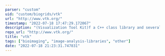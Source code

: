 ```yaml
---
parser: "custom"
uid: "custom/biogrids/vtk"
url: "http://www.vtk.org/"
timestamp: "2022-07-18 17:47:29.172067"
description: "(Visualization Tool Kit)f a C++ class library and several interpreted interface layers including Tcl/Tk, Java, and Python. VTK supports a wide variety of visualization algorithms including scalar, vector, tensor, texture, and volumetric methods, as well as advanced modeling techniques such as implicit modeling, polygon reduction, mesh smoothing, cutting, contouring, and Delaunay triangulation."
repo_url: "http://www.vtk.org/"
title: "vtk"
tags: ["bioimaging", "image-analysis-libraries", "other"]
date: "2022-07-18 21:23:31.747831"
---
```

